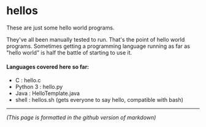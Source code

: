 # hellos

These are just some hello world programs.

They've all been manually tested to run. That's the point of hello world programs. Sometimes getting a programming language running as far as "hello world" is half the battle of starting to use it.

#### Languages covered here so far:

+ C : hello.c
+ Python 3 : hello.py
+ Java : HelloTemplate.java
+ shell : hellos.sh (gets everyone to say hello, compatible with bash)

----
 
*(This page is formatted in the github version of markdown)*

